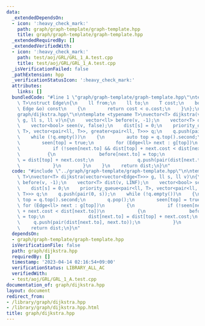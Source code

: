 ```yaml
---
data:
  _extendedDependsOn:
  - icon: ':heavy_check_mark:'
    path: graph/graph-template/graph-template.hpp
    title: graph/graph-template/graph-template.hpp
  _extendedRequiredBy: []
  _extendedVerifiedWith:
  - icon: ':heavy_check_mark:'
    path: test/aoj/GRL/GRL_1_A.test.cpp
    title: test/aoj/GRL/GRL_1_A.test.cpp
  _isVerificationFailed: false
  _pathExtension: hpp
  _verificationStatusIcon: ':heavy_check_mark:'
  attributes:
    links: []
  bundledCode: "#line 1 \"graph/graph-template/graph-template.hpp\"\ntemplate <typename\
    \ T>\nstruct Edge\n{\n    ll from;\n    ll to;\n    T cost;\n    bool operator<(const\
    \ Edge &o) const\n    {\n        return cost < o.cost;\n    }\n};\n#line 2 \"\
    graph/dijkstra.hpp\"\n\ntemplate <typename T>\nvector<T> dijkstra(vector<vector<Edge<T>>>\
    \ g, ll s, ll v)\n{\n    vector<ll> before(v, -1);\n    vector<T> dist(v, LINF);\n\
    \    vector<bool> seen(v, false);\n    dist[s] = 0;\n    priority_queue<pair<ll,\
    \ T>, vector<pair<ll, T>>, greater<pair<ll, T>>> q;\n    q.push(pair(0, s));\n\
    \    while (!q.empty())\n    {\n        auto top = q.top().second;\n        q.pop();\n\
    \        seen[top] = true;\n        for (Edge<ll> next : g[top])\n        {\n\
    \            if (!seen[next.to] && dist[top] + next.cost < dist[next.to])\n  \
    \          {\n                before[next.to] = top;\n                dist[next.to]\
    \ = dist[top] + next.cost;\n                q.push(pair(dist[next.to], next.to));\n\
    \            }\n        }\n    }\n    return dist;\n}\n"
  code: "#include \"../graph/graph-template/graph-template.hpp\"\n\ntemplate <typename\
    \ T>\nvector<T> dijkstra(vector<vector<Edge<T>>> g, ll s, ll v)\n{\n    vector<ll>\
    \ before(v, -1);\n    vector<T> dist(v, LINF);\n    vector<bool> seen(v, false);\n\
    \    dist[s] = 0;\n    priority_queue<pair<ll, T>, vector<pair<ll, T>>, greater<pair<ll,\
    \ T>>> q;\n    q.push(pair(0, s));\n    while (!q.empty())\n    {\n        auto\
    \ top = q.top().second;\n        q.pop();\n        seen[top] = true;\n       \
    \ for (Edge<ll> next : g[top])\n        {\n            if (!seen[next.to] && dist[top]\
    \ + next.cost < dist[next.to])\n            {\n                before[next.to]\
    \ = top;\n                dist[next.to] = dist[top] + next.cost;\n           \
    \     q.push(pair(dist[next.to], next.to));\n            }\n        }\n    }\n\
    \    return dist;\n}\n"
  dependsOn:
  - graph/graph-template/graph-template.hpp
  isVerificationFile: false
  path: graph/dijkstra.hpp
  requiredBy: []
  timestamp: '2023-04-14 02:16:54+09:00'
  verificationStatus: LIBRARY_ALL_AC
  verifiedWith:
  - test/aoj/GRL/GRL_1_A.test.cpp
documentation_of: graph/dijkstra.hpp
layout: document
redirect_from:
- /library/graph/dijkstra.hpp
- /library/graph/dijkstra.hpp.html
title: graph/dijkstra.hpp
---
```


